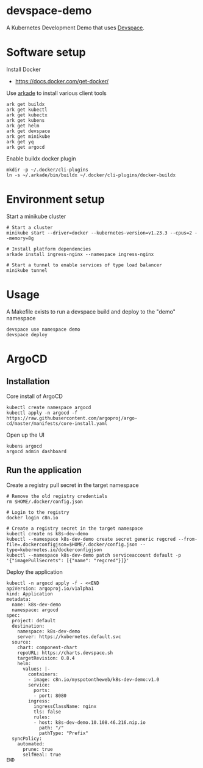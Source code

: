 # devspace-demo

A Kubernetes Development Demo that uses [Devspace](https://devspace.sh/).

# Software setup

Install Docker

* https://docs.docker.com/get-docker/

Use [arkade](https://arkade.dev) to install various client tools

    ark get buildx
    ark get kubectl
    ark get kubectx
    ark get kubens
    ark get helm
    ark get devspace
    ark get minikube
    ark get yq
    ark get argocd

Enable buildx docker plugin

    mkdir -p ~/.docker/cli-plugins
    ln -s ~/.arkade/bin/buildx ~/.docker/cli-plugins/docker-buildx

# Environment setup

Start a minikube cluster 

    # Start a cluster
    minikube start --driver=docker --kubernetes-version=v1.23.3 --cpus=2 --memory=8g

    # Install platform dependencies
    arkade install ingress-nginx --namespace ingress-nginx

    # Start a tunnel to enable services of type load balancer
    minikube tunnel


# Usage

A Makefile exists to run a devspace build and deploy to the "demo" namespace

    devspace use namespace demo
    devspace deploy

# ArgoCD

## Installation

Core install of ArgoCD

    kubectl create namespace argocd
    kubectl apply -n argocd -f https://raw.githubusercontent.com/argoproj/argo-cd/master/manifests/core-install.yaml

Open up the UI

    kubens argocd
    argocd admin dashboard

## Run the application

Create a registry pull secret in the target namespace

    # Remove the old registry credentials
    rm $HOME/.docker/config.json
    
    # Login to the registry
    docker login c8n.io

    # Create a registry secret in the target namespace
    kubectl create ns k8s-dev-demo
    kubectl --namespace k8s-dev-demo create secret generic regcred --from-file=.dockerconfigjson=$HOME/.docker/config.json --type=kubernetes.io/dockerconfigjson
    kubectl --namespace k8s-dev-demo patch serviceaccount default -p '{"imagePullSecrets": [{"name": "regcred"}]}'

Deploy the application

    kubectl -n argocd apply -f - <<END
    apiVersion: argoproj.io/v1alpha1
    kind: Application
    metadata:
      name: k8s-dev-demo
      namespace: argocd
    spec:
      project: default
      destination:
        namespace: k8s-dev-demo
        server: https://kubernetes.default.svc
      source:
        chart: component-chart
        repoURL: https://charts.devspace.sh
        targetRevision: 0.8.4
        helm:
          values: |-
            containers:
            - image: c8n.io/myspotontheweb/k8s-dev-demo:v1.0
            service:
              ports:
              - port: 8080
            ingress:
              ingressClassName: nginx
              tls: false
              rules:
              - host: k8s-dev-demo.10.108.46.216.nip.io
                path: "/"
                pathType: "Prefix"
      syncPolicy:
        automated:
          prune: true
          selfHeal: true
    END

